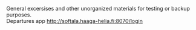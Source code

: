 General excersises and other unorganized materials for testing or backup purposes. <br>
Departures app http://softala.haaga-helia.fi:8070/login 
